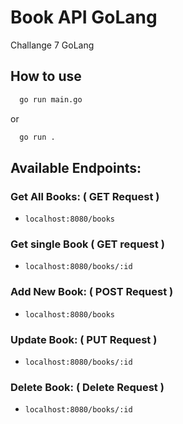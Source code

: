 # Book API GoLang

Challange 7 GoLang

## How to use

```sh
  go run main.go
  ```

  or

```sh
  go run .
  ```

## Available Endpoints:

### Get All Books: ( GET Request )
* `localhost:8080/books`

### Get single Book ( GET request )
* `localhost:8080/books/:id`

### Add New Book: ( POST Request )
* `localhost:8080/books`

### Update Book: ( PUT Request )
* `localhost:8080/books/:id`

### Delete Book: ( Delete Request )
* `localhost:8080/books/:id`
